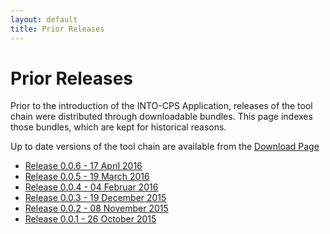 ```yaml
---
layout: default
title: Prior Releases
---
```


# Prior Releases

Prior to the introduction of the INTO-CPS Application, releases of the tool
chain were distributed through downloadable bundles. This page indexes those
bundles, which are kept for historical reasons.

Up to date versions of the tool chain are available from the [Download
Page](http://into-cps.github.io/download/)

* [Release 0.0.6 - 17 April 2016](release-0.0.6.html)
* [Release 0.0.5 - 19 March 2016](release-0.0.5.html)
* [Release 0.0.4 - 04 Februar 2016](release-0.0.4.html)
* [Release 0.0.3 - 19 December 2015](release-0.0.3.html)
* [Release 0.0.2 - 08 November 2015](release-0.0.2.html)
* [Release 0.0.1 - 26 October 2015](release-0.0.1.html)


